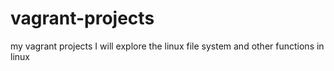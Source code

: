# vagrant-projects
my vagrant projects
I will explore the linux file system and other functions in linux
